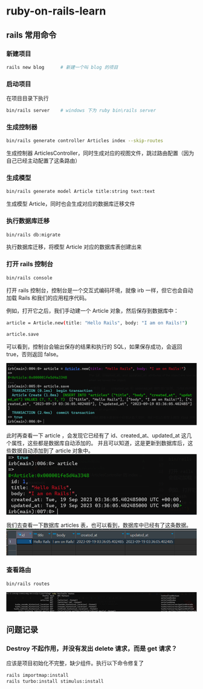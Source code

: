 # ruby-on-rails-learn

## rails 常用命令

### 新建项目
```bash
rails new blog      # 新建一个叫 blog 的项目
```

### 启动项目
在项目目录下执行
```bash
bin/rails server    # windows 下为 ruby bin\rails server  
```

### 生成控制器
```bash
bin/rails generate controller Articles index --skip-routes
```
生成控制器 ArticlesController，同时生成对应的视图文件，跳过路由配置（因为自己已经主动配置了这条路由）

### 生成模型
```bash
bin/rails generate model Article title:string text:text
```
生成模型 Article，同时也会生成对应的数据库迁移文件

### 执行数据库迁移
```bash
bin/rails db:migrate
```
执行数据库迁移，将模型 Article 对应的数据库表创建出来

### 打开 rails 控制台
```bash
bin/rails console
```
打开 rails 控制台，控制台是一个交互式编码环境，就像 irb 一样，但它也会自动加载 Rails 和我们的应用程序代码。

例如，打开它之后，我们手动建一个 Article 对象，然后保存到数据库中：
```bash
article = Article.new(title: "Hello Rails", body: "I am on Rails!")
```
```bash
article.save
```
可以看到，控制台会输出保存的结果和执行的 SQL，如果保存成功，会返回 true，否则返回 false。

![保存成功的结果](./pic/rails_console.png)

此时再查看一下 article ，会发现它已经有了 id、created_at、updated_at 这几个属性，这些都是数据库自动添加的。
并且可以知道，这是更新到数据库后，这些数据自动添加到了 article 对象中。
![article 对象](./pic/rails_console_2.png)


我们去查看一下数据库 articles 表，也可以看到，数据库中已经有了这条数据。
![数据库中的数据](./pic/db_articles.png)

### 查看路由
```bash
bin/rails routes
```
![rails 路由](./pic/rails_routes.png)







## 问题记录

### Destroy 不起作用，并没有发出 delete 请求，而是 get 请求？
应该是项目初始化不完整，缺少组件。执行以下命令修复了
```bash
rails importmap:install
rails turbo:install stimulus:install
``` 
